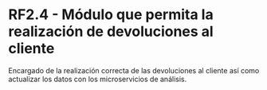 # RF2.4 - Módulo que permita la realización de devoluciones al cliente


Encargado de la realización correcta de las devoluciones al cliente así como actualizar los datos con los microservicios de análisis.

